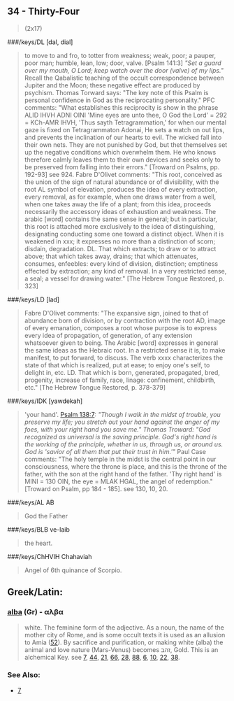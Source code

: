 ## 34 - Thirty-Four
> (2x17)

###/keys/DL [dal, dial]
> to move to and fro, to totter from weakness; weak, poor; a pauper, poor man; humble, lean, low; door, valve. [Psalm 141:3] *"Set a guard over my mouth, O Lord; keep watch over the door (valve) of my lips."* Recall the Qabalistic teaching of the occult correspondence between Jupiter and the Moon; these negative effect are produced by psychism. Thomas Torward says: "The key note of this Psalm is personal confidence in God as the reciprocating personality." PFC comments: "What establishes this reciprocity is show in the phrase ALID IHVH ADNI OINI 'Mine eyes are unto thee, O God the Lord' = 292 = KCh-AMR IHVH, 'Thus sayth Tetragrammation,' for when our mental gaze is fixed on Tetragrammaton Adonai, He sets a watch on out lips, and prevents the inclination of our hearts to evil. The wicked fall into their own nets. They are not punished by God, but thet themselves set up the negative conditions which overwhelm them. He who knows therefore calmly leaves them to their own devices and seeks only to be preserved from falling into their errors." [Troward on Psalms, pp. 192-93] see 924. Fabre D'Olivet comments: "This root, conceived as the union of the sign of natural abundance or of divisibility, with the root AL symbol of elevation, produces the idea of every extraction, every removal, as for example, when one draws water from a well, when one takes away the life of a plant; from this idea, proceeds necessarily the accessory ideas of exhaustion and weakness. The arabic [word] contains the same sense in general; but in particular, this root is attached more exclusively to the idea of distinguishing, designating conducting some one toward a distinct object. When it is weakened in xxx; it expresses no more than a distinction of scorn; disdain, degradation. DL. That which extracts; to draw or to attract above; that which takes away, drains; that which attenuates, consumes, enfeebles: every kind of division, distinction; emptiness effected by extraction; any kind of removal. In a very restricted sense, a seal; a vessel for drawing water." [The Hebrew Tongue Restored, p. 323]

###/keys/LD [lad]
> Fabre D'Olivet comments: "The expansive sign, joined to that of abundance born of division, or by contraction with the root AD, image of every emanation, composes a root whose purpose is to express every idea of propagation, of generation, of any extension whatsoever given to being. The Arabic [word] expresses in general the same ideas as the Hebraic root. In a restricted sense it is, to make manifest, to put forward, to discuss. The verb xxxx characterizes the state of that which is realized, put at ease; to enjoy one's self, to delight in, etc. LD. That which is born, generated, propagated, bred, progenity, increase of family, race, linage: confinement, childbirth, etc." [The Hebrew Tongue Restored, p. 378-379]

###/keys/IDK [yawdekah]
> 'your hand'. [Psalm 138:7](http://biblehub.com/psalms/138-7.htm): *"Though I walk in the midst of trouble, you preserve my life; you stretch out your hand against the anger of my foes, with your right hand you save me." Thomas Troward: "God recognized as universal is the saving principle. God's right hand is the working of the principle, whether in us, through us, or around us. God is 'savior of all them that put their trust in him.'"* Paul Case comments: "The holy temple in the midst is the central point in our consciousness, where the throne is place, and this is the throne of the father, with the son at the right hand of the father. 'Thy right hand' is MINI = 130 OIN, the eye = MLAK HGAL, the angel of redemption." [Troward on Psalm, pp 184 - 185]. see 130, 10, 20.

###/keys/AL AB
> God the Father

###/keys/BLB ve-laib
> the heart.

###/keys/ChHVIH Chahaviah
> Angel of 6th quinance of Scorpio.

## Greek/Latin:

### [alba](/greek?word=alba) (Gr) - αλβα
> white. The feminine form of the adjective. As a noun, the name of the mother city of Rome, and is some occult texts it is used as an allusion to Amia ([52](52)). By sacrifice and purification, or making white (alba) the animal and love nature (Mars-Venus) becomes זהב, Gold. This is an alchemical Key. see [7](7), [44](44), [21](21), [66](66), [28](28), [88](88), [6](6), [10](10), [22](22), [38](38).

### See Also:

- [7](7)